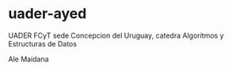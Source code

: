 # uader-ayed
UADER FCyT sede Concepcion del Uruguay, catedra Algoritmos y Estructuras de Datos

Ale Maidana